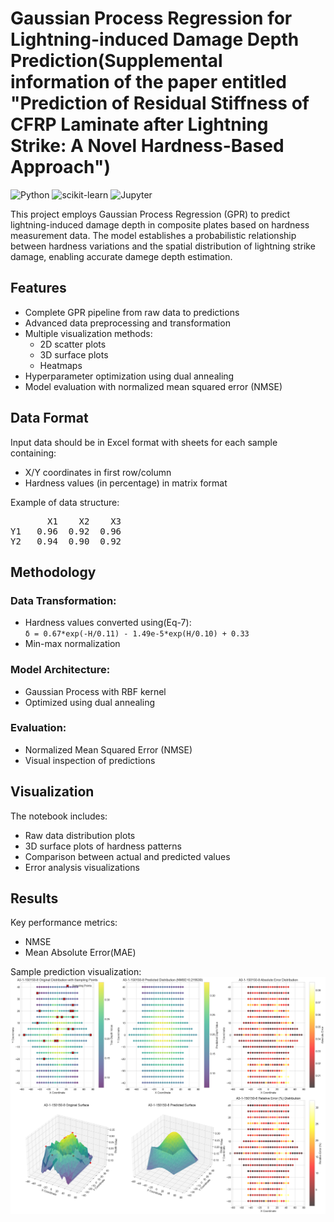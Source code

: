# Gaussian Process Regression for Lightning-induced Damage Depth Prediction(Supplemental information of the paper entitled "Prediction of Residual Stiffness of CFRP Laminate after Lightning Strike: A Novel Hardness-Based Approach")

![Python](https://img.shields.io/badge/Python-3.7%2B-blue)
![scikit-learn](https://img.shields.io/badge/scikit--learn-1.0%2B-orange)
![Jupyter](https://img.shields.io/badge/Jupyter-Notebook-red)

This project employs Gaussian Process Regression (GPR) to predict lightning-induced damage depth in composite plates based on hardness measurement data. The model establishes a probabilistic relationship between hardness variations and the spatial distribution of lightning strike damage, enabling accurate damege depth estimation.
## Features

- Complete GPR pipeline from raw data to predictions
- Advanced data preprocessing and transformation
- Multiple visualization methods:
  - 2D scatter plots
  - 3D surface plots
  - Heatmaps
- Hyperparameter optimization using dual annealing
- Model evaluation with normalized mean squared error (NMSE)

## Data Format
Input data should be in Excel format with sheets for each sample containing:
- X/Y coordinates in first row/column
- Hardness values (in percentage) in matrix format

Example of data structure:
<pre>
       X1    X2    X3
Y1   0.96  0.92  0.96
Y2   0.94  0.90  0.92
</pre>



## Methodology
### Data Transformation:
- Hardness values converted using(Eq-7):  
  `δ = 0.67*exp(-H/0.11) - 1.49e-5*exp(H/0.10) + 0.33`
- Min-max normalization

### Model Architecture:
- Gaussian Process with RBF kernel
- Optimized using dual annealing

### Evaluation:
- Normalized Mean Squared Error (NMSE)
- Visual inspection of predictions

## Visualization
The notebook includes:
- Raw data distribution plots
- 3D surface plots of hardness patterns
- Comparison between actual and predicted values
- Error analysis visualizations

## Results
Key performance metrics:
- NMSE
- Mean Absolute Error(MAE)

Sample prediction visualization:  
![Prediction Visualization](images/prediction_example.png)
